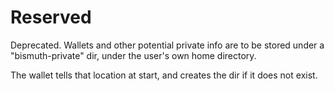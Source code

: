 # Reserved

Deprecated. Wallets and other potential private info are to be stored under a 
"bismuth-private" dir, under the user's own home directory.

The wallet tells that location at start, and creates the dir if it does not exist.
